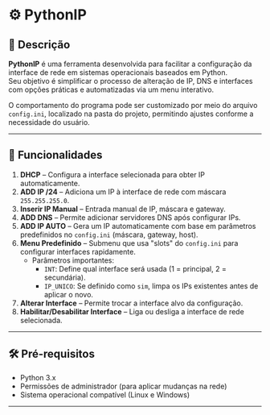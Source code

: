 # ⚙️ PythonIP

## 🧾 Descrição

**PythonIP** é uma ferramenta desenvolvida para facilitar a configuração da interface de rede em sistemas operacionais baseados em Python.  
Seu objetivo é simplificar o processo de alteração de IP, DNS e interfaces com opções práticas e automatizadas via um menu interativo.

O comportamento do programa pode ser customizado por meio do arquivo `config.ini`, localizado na pasta do projeto, permitindo ajustes conforme a necessidade do usuário.

---

## 🧩 Funcionalidades

1. **DHCP** – Configura a interface selecionada para obter IP automaticamente.
2. **ADD IP /24** – Adiciona um IP à interface de rede com máscara `255.255.255.0`.
3. **Inserir IP Manual** – Entrada manual de IP, máscara e gateway.
4. **ADD DNS** – Permite adicionar servidores DNS após configurar IPs.
5. **ADD IP AUTO** – Gera um IP automaticamente com base em parâmetros predefinidos no `config.ini` (máscara, gateway, host).
6. **Menu Predefinido** – Submenu que usa "slots" do `config.ini` para configurar interfaces rapidamente.
   - Parâmetros importantes:
     - `INT`: Define qual interface será usada (1 = principal, 2 = secundária).
     - `IP_UNICO`: Se definido como `sim`, limpa os IPs existentes antes de aplicar o novo.
7. **Alterar Interface** – Permite trocar a interface alvo da configuração.
8. **Habilitar/Desabilitar Interface** – Liga ou desliga a interface de rede selecionada.

---

## 🛠️ Pré-requisitos

- Python 3.x
- Permissões de administrador (para aplicar mudanças na rede)
- Sistema operacional compatível (Linux e Windows)

---
